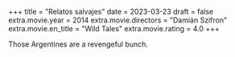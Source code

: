 +++
title = "Relatos salvajes"
date = 2023-03-23
draft = false
extra.movie.year = 2014
extra.movie.directors = "Damián Szifron"
extra.movie.en_title = "Wild Tales"
extra.movie.rating = 4.0
+++

Those Argentines are a revengeful bunch.<!-- more -->